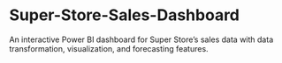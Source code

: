 # Super-Store-Sales-Dashboard
An interactive Power BI dashboard for Super Store’s sales data with data transformation, visualization, and forecasting features.
